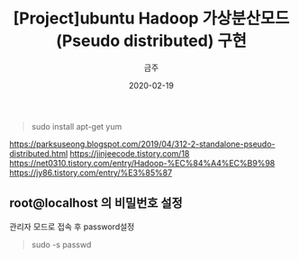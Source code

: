 ﻿---
title : "[Project]ubuntu Hadoop 가상분산모드(Pseudo distributed) 구현"
author : "금주"
#categories : - Project
date: "2020-02-19"
---

> sudo install apt-get  yum

https://parksuseong.blogspot.com/2019/04/312-2-standalone-pseudo-distributed.html
https://jinjeecode.tistory.com/18
https://net0310.tistory.com/entry/Hadoop-%EC%84%A4%EC%B9%98
https://jy86.tistory.com/entry/%E3%85%87



root@localhost 의 비밀번호 설정
---
관리자 모드로 접속 후 password설정

>sudo -s
>passwd
